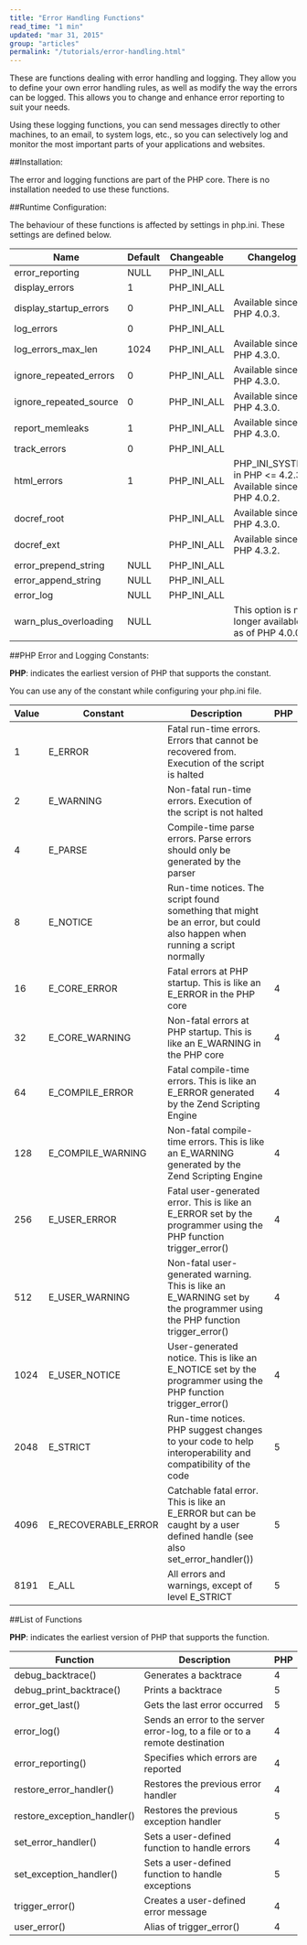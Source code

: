 ```yaml
---
title: "Error Handling Functions"
read_time: "1 min"
updated: "mar 31, 2015"
group: "articles"
permalink: "/tutorials/error-handling.html"
---
```

These are functions dealing with error handling and logging. They allow you to define your own error handling rules, as well as modify the way the errors can be logged. This allows you to change and enhance error reporting to suit your needs.

Using these logging functions, you can send messages directly to other machines, to an email, to system logs, etc., so you can selectively log and monitor the most important parts of your applications and websites.

##Installation:

The error and logging functions are part of the PHP core. There is no installation needed to use these functions.

##Runtime Configuration:

The behaviour of these functions is affected by settings in php.ini. These settings are defined below.

| Name                   | Default | Changeable  | Changelog                                                  |
|------------------------|---------|-------------|------------------------------------------------------------|
| error_reporting        | NULL    | PHP_INI_ALL |                                                            |
| display_errors         | 1       | PHP_INI_ALL |                                                            |
| display_startup_errors | 0       | PHP_INI_ALL | Available since PHP 4.0.3.                                 |
| log_errors             | 0       | PHP_INI_ALL |                                                            |
| log_errors_max_len     | 1024    | PHP_INI_ALL | Available since PHP 4.3.0.                                 |
| ignore_repeated_errors | 0       | PHP_INI_ALL | Available since PHP 4.3.0.                                 |
| ignore_repeated_source | 0       | PHP_INI_ALL | Available since PHP 4.3.0.                                 |
| report_memleaks        | 1       | PHP_INI_ALL | Available since PHP 4.3.0.                                 |
| track_errors           | 0       | PHP_INI_ALL |                                                            |
| html_errors            | 1       | PHP_INI_ALL | PHP_INI_SYSTEM in PHP <= 4.2.3. Available since PHP 4.0.2. |
| docref_root            |         | PHP_INI_ALL | Available since PHP 4.3.0.                                 |
| docref_ext             |         | PHP_INI_ALL | Available since PHP 4.3.2.                                 |
| error_prepend_string   | NULL    | PHP_INI_ALL |                                                            |
| error_append_string    | NULL    | PHP_INI_ALL |                                                            |
| error_log              | NULL    | PHP_INI_ALL |                                                            |
| warn_plus_overloading  | NULL    |             | This option is no longer available as of PHP 4.0.0         |


##PHP Error and Logging Constants:

**PHP**: indicates the earliest version of PHP that supports the constant.

You can use any of the constant while configuring your php.ini file.

| Value | Constant            | Description                                                                                                               | PHP |
|-------|---------------------|---------------------------------------------------------------------------------------------------------------------------|-----|
| 1     | E_ERROR             | Fatal run-time errors. Errors that cannot be recovered from. Execution of the script is halted                            |     |
| 2     | E_WARNING           | Non-fatal run-time errors. Execution of the script is not halted                                                          |     |
| 4     | E_PARSE             | Compile-time parse errors. Parse errors should only be generated by the parser                                            |     |
| 8     | E_NOTICE            | Run-time notices. The script found something that might be an error, but could also happen when running a script normally |     |
| 16    | E_CORE_ERROR        | Fatal errors at PHP startup. This is like an E_ERROR in the PHP core                                                      | 4   |
| 32    | E_CORE_WARNING      | Non-fatal errors at PHP startup. This is like an E_WARNING in the PHP core                                                | 4   |
| 64    | E_COMPILE_ERROR     | Fatal compile-time errors. This is like an E_ERROR generated by the Zend Scripting Engine                                 | 4   |
| 128   | E_COMPILE_WARNING   | Non-fatal compile-time errors. This is like an E_WARNING generated by the Zend Scripting Engine                           | 4   |
| 256   | E_USER_ERROR        | Fatal user-generated error. This is like an E_ERROR set by the programmer using the PHP function trigger_error()          | 4   |
| 512   | E_USER_WARNING      | Non-fatal user-generated warning. This is like an E_WARNING set by the programmer using the PHP function trigger_error()  | 4   |
| 1024  | E_USER_NOTICE       | User-generated notice. This is like an E_NOTICE set by the programmer using the PHP function trigger_error()              | 4   |
| 2048  | E_STRICT            | Run-time notices. PHP suggest changes to your code to help interoperability and compatibility of the code                 | 5   |
| 4096  | E_RECOVERABLE_ERROR | Catchable fatal error. This is like an E_ERROR but can be caught by a user defined handle (see also set_error_handler())  | 5   |
| 8191  | E_ALL               | All errors and warnings, except of level E_STRICT                                                                         | 5   |

##List of Functions

**PHP**: indicates the earliest version of PHP that supports the function.

| Function                    | Description                                                                  | PHP |
|-----------------------------|------------------------------------------------------------------------------|-----|
| debug_backtrace()           | Generates a backtrace                                                        | 4   |
| debug_print_backtrace()     | Prints a backtrace                                                           | 5   |
| error_get_last()            | Gets the last error occurred                                                 | 5   |
| error_log()                 | Sends an error to the server error-log, to a file or to a remote destination | 4   |
| error_reporting()           | Specifies which errors are reported                                          | 4   |
| restore_error_handler()     | Restores the previous error handler                                          | 4   |
| restore_exception_handler() | Restores the previous exception handler                                      | 5   |
| set_error_handler()         | Sets a user-defined function to handle errors                                | 4   |
| set_exception_handler()     | Sets a user-defined function to handle exceptions                            | 5   |
| trigger_error()             | Creates a user-defined error message                                         | 4   |
| user_error()                | Alias of trigger_error()                                                     | 4   |
